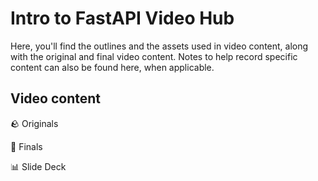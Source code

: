 <h1>
  <span class="headline">Intro to FastAPI</span>
  <span class="subhead">Video Hub</span>
</h1>

Here, you'll find the outlines and the assets used in video content, along with the original and final video content. Notes to help record specific content can also be found here, when applicable.

## Video content

🪨 Originals

💎 Finals

📊 Slide Deck
